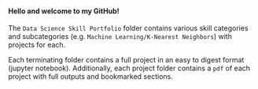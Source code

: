 #### Hello and welcome to my GitHub!

The `Data Science Skill Portfolio` folder contains various skill categories
and subcategories (e.g. `Machine Learning/K-Nearest Neighbors`) with projects for each.

Each terminating folder contains a full project in an easy to digest format (jupyter notebook).
 Additionally, each project folder contains a `pdf` of each project with full outputs and bookmarked sections.
